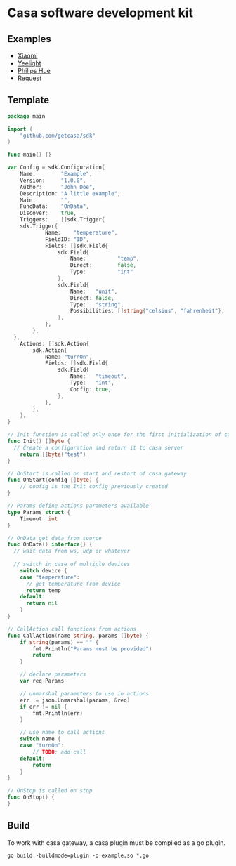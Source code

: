 # Casa software development kit

## Examples
- [Xiaomi](https://github.com/getcasa/plugin-xiaomi)
- [Yeelight](https://github.com/getcasa/plugin-yeelight)
- [Philips Hue](https://github.com/getcasa/plugin-philipshue)
- [Request](https://github.com/getcasa/plugin-request)

## Template
```go
package main

import (
	"github.com/getcasa/sdk"
)

func main() {}

var Config = sdk.Configuration{
	Name:        "Example",
	Version:     "1.0.0",
	Author:      "John Doe",
	Description: "A little example",
	Main:        "",
	FuncData:    "OnData",
	Discover:    true,
	Triggers:    []sdk.Trigger{
    sdk.Trigger{
			Name:    "temperature",
			FieldID: "ID",
			Fields: []sdk.Field{
				sdk.Field{
					Name:          "temp",
					Direct:        false,
					Type:          "int"
				},
				sdk.Field{
					Name:   "unit",
					Direct: false,
					Type:   "string",
					Possibilities: []string{"celsius", "fahrenheit"},
				},
			},
		},
  },
	Actions: []sdk.Action{
		sdk.Action{
			Name: "turnOn",
			Fields: []sdk.Field{
				sdk.Field{
					Name:   "timeout",
					Type:   "int",
					Config: true,
				},
			},
		},
	},
}

// Init function is called only once for the first initialization of casa gateway
func Init() []byte {
  // Create a configuration and return it to casa server
	return []byte("test")
}

// OnStart is called on start and restart of casa gateway
func OnStart(config []byte) {
	// config is the Init config previously created
}

// Params define actions parameters available
type Params struct {
	Timeout  int
}

// OnData get data from source
func OnData() interface{} {
  // wait data from ws, udp or whatever
  
  // switch in case of multiple devices
	switch device {
    case "temperature":
      // get temperature from device
      return temp
    default:
      return nil
	}
}

// CallAction call functions from actions
func CallAction(name string, params []byte) {
	if string(params) == "" {
		fmt.Println("Params must be provided")
		return
	}

	// declare parameters
	var req Params

	// unmarshal parameters to use in actions
	err := json.Unmarshal(params, &req)
	if err != nil {
		fmt.Println(err)
	}

	// use name to call actions
	switch name {
	case "turnOn":
		// TODO: add call
	default:
		return
	}
}

// OnStop is called on stop
func OnStop() {
}
```

## Build
To work with casa gateway, a casa plugin must be compiled as a go plugin.
```
go build -buildmode=plugin -o example.so *.go
```
